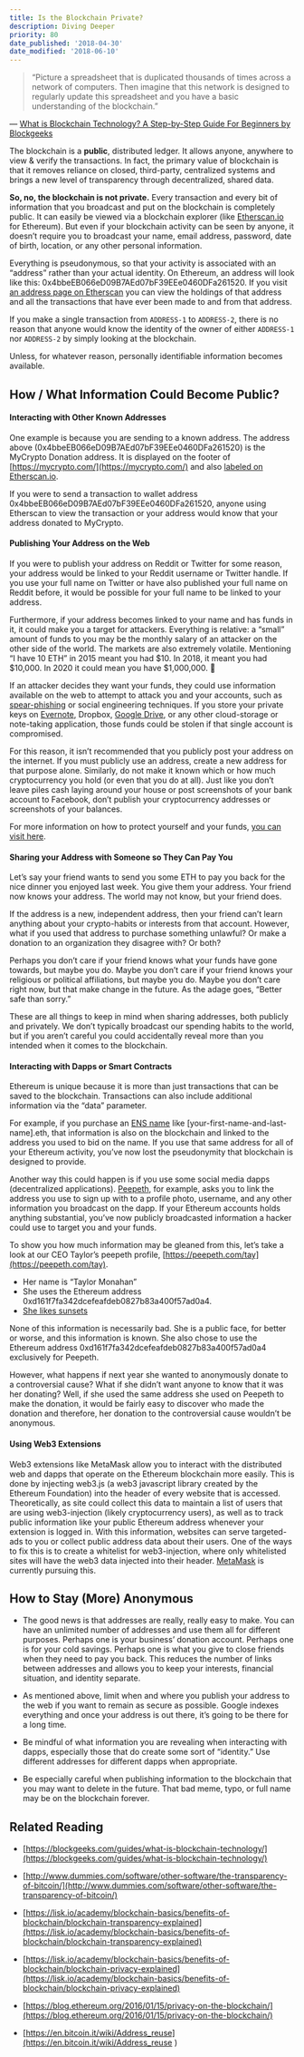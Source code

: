 ```yaml
---
title: Is the Blockchain Private?
description: Diving Deeper
priority: 80
date_published: '2018-04-30'
date_modified: '2018-06-10'
---
```


> “Picture a spreadsheet that is duplicated thousands of times across a network of computers. Then imagine that this network is designed to regularly update this spreadsheet and you have a basic understanding of the blockchain.”

— [What is Blockchain Technology? A Step-by-Step Guide For Beginners by Blockgeeks](https://blockgeeks.com/guides/what-is-blockchain-technology/)

The blockchain is a **public**, distributed ledger. It allows anyone, anywhere to view & verify the transactions. In fact, the primary value of blockchain is that it removes reliance on closed, third-party, centralized systems and brings a new level of transparency through decentralized, shared data.

**So, no, the blockchain is not private.** Every transaction and every bit of information that you broadcast and put on the blockchain is completely public. It can easily be viewed via a blockchain explorer (like [Etherscan.io](https://etherscan.io/) for Ethereum). But even if your blockchain activity can be seen by anyone, it doesn’t require you to broadcast your name, email address, password, date of birth, location, or any other personal information.

Everything is pseudonymous, so that your activity is associated with an “address” rather than your actual identity. On Ethereum, an address will look like this: 0x4bbeEB066eD09B7AEd07bF39EEe0460DFa261520. If you visit [an address page on Etherscan](https://etherscan.io/address/0x4bbeEB066eD09B7AEd07bF39EEe0460DFa261520) you can view the holdings of that address and all the transactions that have ever been made to and from that address.

If you make a single transaction from `ADDRESS-1` to `ADDRESS-2`, there is no reason that anyone would know the identity of the owner of either `ADDRESS-1` nor `ADDRESS-2` by simply looking at the blockchain.

Unless, for whatever reason, personally identifiable information becomes available.

## How / What Information Could Become Public?

#### Interacting with Other Known Addresses

One example is because you are sending to a known address. The address above (0x4bbeEB066eD09B7AEd07bF39EEe0460DFa261520) is the MyCrypto Donation address. It is displayed on the footer of [https://mycrypto.com/](https://mycrypto.com/) and also [labeled on Etherscan.io](https://etherscan.io/address/0x4bbeEB066eD09B7AEd07bF39EEe0460DFa261520).

If you were to send a transaction to wallet address 0x4bbeEB066eD09B7AEd07bF39EEe0460DFa261520, anyone using Etherscan to view the transaction or your address would know that your address donated to MyCrypto.

#### Publishing Your Address on the Web

If you were to publish your address on Reddit or Twitter for some reason, your address would be linked to your Reddit username or Twitter handle. If you use your full name on Twitter or have also published your full name on Reddit before, it would be possible for your full name to be linked to your address.

Furthermore, if your address becomes linked to your name and has funds in it, it could make you a target for attackers. Everything is relative: a “small” amount of funds to you may be the monthly salary of an attacker on the other side of the world. The markets are also extremely volatile. Mentioning “I have 10 ETH” in 2015 meant you had $10. In 2018, it meant you had $10,000. In 2020 it could mean you have $1,000,000. 🚀

If an attacker decides they want your funds, they could use information available on the web to attempt to attack you and your accounts, such as [spear-phishing](https://archives.fbi.gov/archives/news/stories/2009/april/spearphishing_040109) or social engineering techniques. If you store your private keys on [Evernote](https://gizmodo.com/2-million-allegedly-stolen-from-cryptocurrency-vlogger-1825290362), Dropbox, [Google Drive](https://medium.com/blockchannel/someone-just-stole-9-000-of-crypto-from-me-dc04e89c289d), or any other cloud-storage or note-taking application, those funds could be stolen if that single account is compromised.

For this reason, it isn’t recommended that you publicly post your address on the internet. If you must publicly use an address, create a new address for that purpose alone. Similarly, do not make it known which or how much  cryptocurrency you hold (or even that you do at all). Just like you don’t leave piles cash laying around your house or post screenshots of your bank account to Facebook, don’t publish your cryptocurrency addresses or screenshots of your balances.

For more information on how to protect yourself and your funds, [you can visit here](https://support.mycrypto.com/security/).

#### Sharing your Address with Someone so They Can Pay You

Let’s say your friend wants to send you some ETH to pay you back for the nice dinner you enjoyed last week. You give them your address. Your friend now knows your address. The world may not know, but your friend does.

If the address is a new, independent address, then your friend can’t learn anything about your crypto-habits or interests from that account. However, what if you used that address to purchase something unlawful? Or make a donation to an organization they disagree with? Or both?

Perhaps you don’t care if your friend knows what your funds have gone towards, but maybe you do. Maybe you don’t care if your friend knows your religious or political affiliations, but maybe you do. Maybe you don’t care right now, but that make change in the future. As the adage goes, “Better safe than sorry.”

These are all things to keep in mind when sharing addresses, both publicly and privately. We don’t typically broadcast our spending habits to the world, but if you aren’t careful you could accidentally reveal more than you intended when it comes to the blockchain.

#### Interacting with Dapps or Smart Contracts

Ethereum is unique because it is more than just transactions that can be saved to the blockchain. Transactions can also include additional information via the “data” parameter.

For example, if you purchase an [ENS name](https://ens.domains/) like [your-first-name-and-last-name].eth, that information is also on the blockchain and linked to the address you used to bid on the name. If you use that same address for all of your Ethereum activity, you’ve now lost the pseudonymity that blockchain is designed to provide.

Another way this could happen is if you use some social media dapps (decentralized applications). [Peepeth](https://peepeth.com/), for example, asks you to link the address you use to sign up with to a profile photo, username, and any other information  you broadcast on the dapp. If your Ethereum accounts holds anything substantial, you’ve now publicly broadcasted information a hacker could use to target you and your funds.

To show you how much information may be gleaned from this, let’s take a look at our CEO Taylor’s peepeth profile, [https://peepeth.com/tay](https://peepeth.com/tay).
- Her name is “Taylor Monahan”
- She uses the Ethereum address 0xd161f7fa342dcefeafdeb0827b83a400f57ad0a4.
- [She likes sunsets](https://peepeth.com/tay/peeps/QmXDxs7XpizujWz5ka2MATNVJ1JD27sH1TqARhpsUsxJ1a)

None of this information is necessarily bad. She is a public face, for better or worse, and this information is known. She also chose to use the Ethereum address 0xd161f7fa342dcefeafdeb0827b83a400f57ad0a4 exclusively for Peepeth.

However, what happens if next year she wanted to anonymously donate to a controversial cause? What if she didn’t want anyone to know that it was her donating? Well, if she used the same address she used on Peepeth to make the donation, it would be fairly easy to discover who made the donation and therefore, her donation to the controversial cause wouldn’t be anonymous.

#### Using Web3 Extensions

Web3 extensions like MetaMask allow you to interact with the distributed web and dapps that operate on the Ethereum blockchain more easily. This is done by injecting web3.js (a web3 javascript library created by the Ethereum Foundation) into the header of every website that is accessed. Theoretically, as site could collect this data to maintain a list of users that are using web3-injection (likely cryptocurrency users), as well as to track public information like your public Ethereum address whenever your extension is logged in. With this information, websites can serve targeted-ads to you or collect public address data about their users. One of the ways to fix this is to create a whitelist for web3-injection, where only whitelisted sites will have the web3 data injected into their header. [MetaMask](https://metamask.io/) is currently pursuing this.

## How to Stay (More) Anonymous

- The good news is that addresses are really, really easy to make. You can have an unlimited number of addresses and use them all for different purposes. Perhaps one is your business’ donation account. Perhaps one is for your cold savings. Perhaps one is what you give to close friends when they need to pay you back. This reduces the number of links between addresses and allows you to keep your interests, financial situation, and identity separate.

- As mentioned above, limit when and where you publish your address to the web if you want to remain as secure as possible. Google indexes everything and once your address is out there, it’s going to be there for a long time.

- Be mindful of what information you are revealing when interacting with dapps, especially those that do create some sort of “identity.” Use different addresses for different dapps when appropriate.

- Be especially careful when publishing information to the blockchain that you may want to delete in the future. That bad meme, typo, or full name may be on the blockchain forever.

## Related Reading

- [https://blockgeeks.com/guides/what-is-blockchain-technology/](https://blockgeeks.com/guides/what-is-blockchain-technology/)

- [http://www.dummies.com/software/other-software/the-transparency-of-bitcoin/](http://www.dummies.com/software/other-software/the-transparency-of-bitcoin/)

- [https://lisk.io/academy/blockchain-basics/benefits-of-blockchain/blockchain-transparency-explained](https://lisk.io/academy/blockchain-basics/benefits-of-blockchain/blockchain-transparency-explained)

- [https://lisk.io/academy/blockchain-basics/benefits-of-blockchain/blockchain-privacy-explained](https://lisk.io/academy/blockchain-basics/benefits-of-blockchain/blockchain-privacy-explained)

- [https://blog.ethereum.org/2016/01/15/privacy-on-the-blockchain/](https://blog.ethereum.org/2016/01/15/privacy-on-the-blockchain/)

- [https://en.bitcoin.it/wiki/Address_reuse](https://en.bitcoin.it/wiki/Address_reuse )
